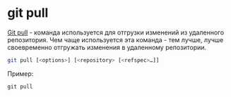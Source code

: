 # git pull

[Git pull](https://git-scm.com/docs/git-pull) - команда используется для отгрузки изменений из удаленного репозитория. Чем чаще используется эта команда - тем лучше, лучше своевременно отгружать изменения в удаленному репозитории.

```bash
git pull [<options>] [<repository> [<refspec>…​]]
```

Пример:

```
git pull
```